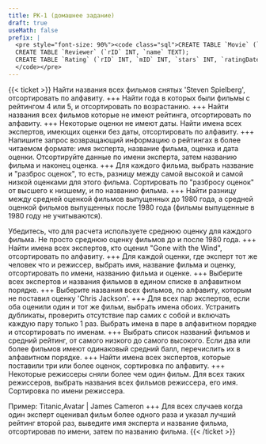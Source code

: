 ```yaml
---
title: РК-1 (домашнее задание)
draft: true
useMath: false
prefix: |
  <pre style="font-size: 90%"><code class="sql">CREATE TABLE `Movie` (`mID` INT, `title` TEXT, `year` INT, `director` TEXT);
  CREATE TABLE `Reviewer` (`rID` INT, `name` TEXT);
  CREATE TABLE `Rating` (`rID` INT, `mID` INT, `stars` INT, `ratingDate` DATE);
  </code></pre>
---
```

{{< ticket >}}
Найти названия всех фильмов снятых 'Steven Spielberg', отсортировать по алфавиту.
+++
Найти года в которых были фильмы с рейтингом 4 или 5, и отсортировать по возрастанию.
+++
Найти названия всех фильмов которые не имеют рейтинга, отсортировать по алфавиту.
+++
Некоторые оценки не имеют даты. Найти имена всех экспертов, имеющих оценки без даты, отсортировать по алфавиту.
+++
Напишите запрос возвращающий информацию о рейтингах в более читаемом формате: имя эксперта, название фильма, оценка и дата оценки. Отсортируйте данные по имени эксперта, затем названию фильма и наконец оценка.
+++
Для каждого фильма, выбрать название и "разброс оценок", то есть, разницу между самой высокой и самой низкой оценками для этого фильма. Сортировать по "разбросу оценок" от высшего к низшему, и по названию фильма.
+++
Найти разницу между средней оценкой фильмов выпущенных до 1980 года, а средней оценкой фильмов выпущенных после 1980 года (фильмы выпущенные в 1980 году не учитываются).

Убедитесь, что для расчета используете среднюю оценку для каждого фильма. Не просто среднюю оценку фильмов до и после 1980 года.
+++
Найти имена всех экспертов, кто оценил "Gone with the Wind", отсортировать по алфавиту.
+++
Для каждой оценки, где эксперт тот же человек что и режиссер, выбрать имя, название фильма и оценку, отсортировать по имени, названию фильма и оценке.
+++
Выберите всех экспертов и названия фильмов в едином списке в алфавитном порядке.
+++
Выберите названия всех фильмов, по алфавиту, которым не поставил оценку 'Chris Jackson'.
+++
Для всех пар экспертов, если оба оценили один и тот же фильм, выбрать имена обоих. Устранить дубликаты, проверить отсутствие пар самих с собой и включать каждую пару только 1 раз. Выбрать имена в паре в алфавитном порядке и отсортировать по именам.
+++
Выбрать список названий фильмов и средний рейтинг, от самого низкого до самого высокого. Если два или более фильмов имеют одинаковый средний балл, перечислить их в алфавитном порядке.
+++
Найти имена всех экспертов, которые поставили три или более оценок, сортировка по алфавиту.
+++
Некоторые режиссеры сняли более чем один фильм. Для всех таких режиссеров, выбрать названия всех фильмов режиссера, его имя. Сортировка по имени режиссера.

Пример: Titanic,Avatar | James Cameron
+++
Для всех случаев когда один эксперт оценивал фильм более одного раза и указал лучший рейтинг второй раз, выведите имя эксперта и название фильма, отсортировав по имени, затем по названию фильма.
{{< /ticket >}}
